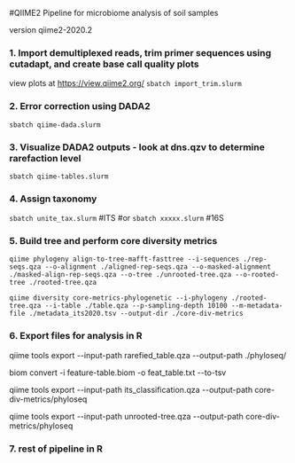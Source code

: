 #QIIME2 Pipeline for microbiome analysis of soil samples


version qiime2-2020.2

### 1. Import demultiplexed reads, trim primer sequences using cutadapt, and create base call quality plots
view plots at https://view.qiime2.org/
`sbatch import_trim.slurm`


### 2. Error correction using DADA2
`sbatch qiime-dada.slurm` 

### 3. Visualize DADA2 outputs - look at dns.qzv to determine rarefaction level
`sbatch qiime-tables.slurm` 

### 4. Assign taxonomy
`sbatch unite_tax.slurm` #ITS
#or 
`sbatch xxxxx.slurm` #16S

### 5. Build tree and perform core diversity metrics
`qiime phylogeny align-to-tree-mafft-fasttree --i-sequences ./rep-seqs.qza --o-alignment ./aligned-rep-seqs.qza --o-masked-alignment ./masked-align-rep-seqs.qza --o-tree ./unrooted-tree.qza --o-rooted-tree ./rooted-tree.qza`


`qiime diversity core-metrics-phylogenetic --i-phylogeny ./rooted-tree.qza --i-table ./table.qza --p-sampling-depth 10100 --m-metadata-file ./metadata_its2020.tsv --output-dir ./core-div-metrics`

### 6. Export files for analysis in R
qiime tools export --input-path rarefied_table.qza --output-path ./phyloseq/

biom convert -i feature-table.biom -o feat_table.txt --to-tsv

qiime tools export --input-path its_classification.qza --output-path core-div-metrics/phyloseq

qiime tools export --input-path unrooted-tree.qza --output-path core-div-metrics/phyloseq

### 7. rest of pipeline in R
